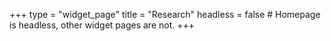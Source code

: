 +++
type = "widget_page"
title = "Research"
headless = false  # Homepage is headless, other widget pages are not.
+++
